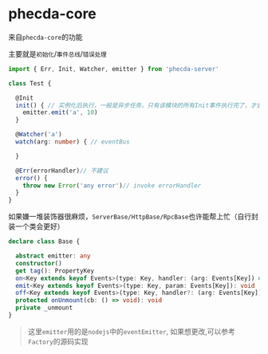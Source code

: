 # phecda-core
来自`phecda-core`的功能

主要就是`初始化`/`事件总线`/`错误处理`

```ts
import { Err, Init, Watcher, emitter } from 'phecda-server'

class Test {

  @Init
  init() { // 实例化后执行，一般是异步任务，只有该模块的所有Init事件执行完了，才会执行父模块(就是引入此模块的模块）的Init
    emitter.emit('a', 10)
  }

  @Watcher('a')
  watch(arg: number) { // eventBus

  }

  @Err(errorHandler)// 不建议
  error() {
    throw new Error('any error')// invoke errorHandler
  }
}
```
如果嫌一堆装饰器很麻烦，`ServerBase/HttpBase/RpcBase`也许能帮上忙（自行封装一个类会更好）
```ts
declare class Base {

  abstract emitter: any
  constructor()
  get tag(): PropertyKey
  on<Key extends keyof Events>(type: Key, handler: (arg: Events[Key]) => void): void
  emit<Key extends keyof Events>(type: Key, param: Events[Key]): void
  off<Key extends keyof Events>(type: Key, handler?: (arg: Events[Key]) => void): void
  protected onUnmount(cb: () => void): void
  private _unmount
}
```

> 这里`emitter`用的是`nodejs`中的`eventEmitter`, 如果想更改,可以参考`Factory`的源码实现

